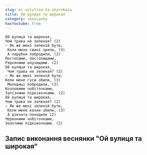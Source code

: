 ```yaml
---
slug: oi-vulytsia-ta-shyrokaia
title: Ой вулиця та широкая
category: vesnianky
hasYoutube: true
---
```

```
Ой вулиця та широкая, 
Чом трава не зеленая? (2)
— Як же мені зеленій бути,
 Коли мене свині зрили, (3)
 А парубки побродили, (2)
Постолами, постолищами, 
Рядняними онучищами. (2)
Ой вулиця та широкая,
 Чом трава не зеленая? (2)
— Як же мені зеленій бути, 
Коли мене гуси збили, (3)
 Молодиці побродили, (2)
Козловими чобіточками, 
Залізними підківочками. (2)
Ой вулиця та широкая, 
Чом трава не зеленая? (2)
— Як же мені зеленій бути,
 Коли мене качки збили, (3)
 А дівчата походили (2)
Червоними чобіточками, 
Золотими підківочками. (2)
```

## Запис виконання веснянки "Ой вулиця та широкая"

<YoutubeIframe id="xuUt301gR08" className="md:w-4/5" />
